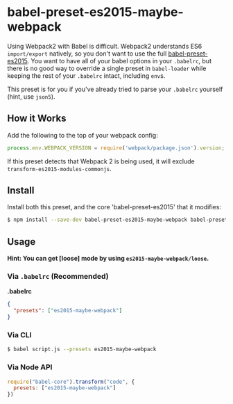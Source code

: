 # babel-preset-es2015-maybe-webpack

Using Webpack2 with Babel is difficult. Webpack2 understands ES6 `import/export` natively, so you don't want
to use the full [babel-preset-es2015]. You want to have all of your babel options in your `.babelrc`, but there
is no good way to override a single preset in `babel-loader` while keeping the rest of your `.babelrc` intact,
including `env`s.

This preset is for you if you've already tried to parse your `.babelrc` yourself (hint, use `json5`).

## How it Works

Add the following to the top of your webpack config:

```js
process.env.WEBPACK_VERSION = require('webpack/package.json').version;
```

If this preset detects that Webpack 2 is being used, it will exclude `transform-es2015-modules-commonjs`.

## Install

Install both this preset, and the core 'babel-preset-es2015' that it modifies:

```sh
$ npm install --save-dev babel-preset-es2015-maybe-webpack babel-preset-es2015
```

## Usage

**Hint: You can get [loose] mode by using `es2015-maybe-webpack/loose`.**

### Via `.babelrc` (Recommended)

**.babelrc**

```json
{
  "presets": ["es2015-maybe-webpack"]
}
```

### Via CLI

```sh
$ babel script.js --presets es2015-maybe-webpack
```

### Via Node API

```javascript
require("babel-core").transform("code", {
  presets: ["es2015-maybe-webpack"]
})
```

[babel-preset-es2015]: https://www.npmjs.com/package/babel-preset-es2015
[loose mode]: http://www.2ality.com/2015/12/babel6-loose-mode.html

